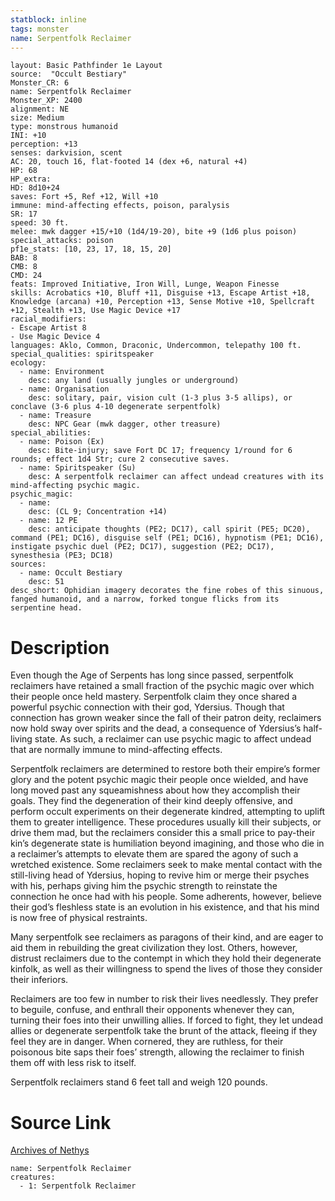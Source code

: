 ```yaml
---
statblock: inline
tags: monster
name: Serpentfolk Reclaimer
---
```

```statblock
layout: Basic Pathfinder 1e Layout
source:  "Occult Bestiary"
Monster_CR: 6
name: Serpentfolk Reclaimer
Monster_XP: 2400
alignment: NE
size: Medium
type: monstrous humanoid
INI: +10
perception: +13
senses: darkvision, scent
AC: 20, touch 16, flat-footed 14 (dex +6, natural +4)
HP: 68
HP_extra: 
HD: 8d10+24
saves: Fort +5, Ref +12, Will +10
immune: mind-affecting effects, poison, paralysis
SR: 17
speed: 30 ft.
melee: mwk dagger +15/+10 (1d4/19-20), bite +9 (1d6 plus poison)
special_attacks: poison
pf1e_stats: [10, 23, 17, 18, 15, 20]
BAB: 8
CMB: 8
CMD: 24
feats: Improved Initiative, Iron Will, Lunge, Weapon Finesse
skills: Acrobatics +10, Bluff +11, Disguise +13, Escape Artist +18, Knowledge (arcana) +10, Perception +13, Sense Motive +10, Spellcraft +12, Stealth +13, Use Magic Device +17
racial_modifiers:
- Escape Artist 8
- Use Magic Device 4
languages: Aklo, Common, Draconic, Undercommon, telepathy 100 ft.
special_qualities: spiritspeaker
ecology:
  - name: Environment
    desc: any land (usually jungles or underground)
  - name: Organisation
    desc: solitary, pair, vision cult (1-3 plus 3-5 allips), or conclave (3-6 plus 4-10 degenerate serpentfolk)
  - name: Treasure
    desc: NPC Gear (mwk dagger, other treasure)
special_abilities:
  - name: Poison (Ex)
    desc: Bite-injury; save Fort DC 17; frequency 1/round for 6 rounds; effect 1d4 Str; cure 2 consecutive saves.
  - name: Spiritspeaker (Su)
    desc: A serpentfolk reclaimer can affect undead creatures with its mind-affecting psychic magic.
psychic_magic:
  - name:
    desc: (CL 9; Concentration +14)
  - name: 12 PE
    desc: anticipate thoughts (PE2; DC17), call spirit (PE5; DC20), command (PE1; DC16), disguise self (PE1; DC16), hypnotism (PE1; DC16), instigate psychic duel (PE2; DC17), suggestion (PE2; DC17), synesthesia (PE3; DC18)
sources:
  - name: Occult Bestiary
    desc: 51
desc_short: Ophidian imagery decorates the fine robes of this sinuous, fanged humanoid, and a narrow, forked tongue flicks from its serpentine head.
```
# Description
Even though the Age of Serpents has long since passed, serpentfolk reclaimers have retained a small fraction of the psychic magic over which their people once held mastery. Serpentfolk claim they once shared a powerful psychic connection with their god, Ydersius. Though that connection has grown weaker since the fall of their patron deity, reclaimers now hold sway over spirits and the dead, a consequence of Ydersius’s half-living state. As such, a reclaimer can use psychic magic to affect undead that are normally immune to mind-affecting effects.

Serpentfolk reclaimers are determined to restore both their empire’s former glory and the potent psychic magic their people once wielded, and have long moved past any squeamishness about how they accomplish their goals. They find the degeneration of their kind deeply offensive, and perform occult experiments on their degenerate kindred, attempting to uplift them to greater intelligence. These procedures usually kill their subjects, or drive them mad, but the reclaimers consider this a small price to pay-their kin’s degenerate state is humiliation beyond imagining, and those who die in a reclaimer’s attempts to elevate them are spared the agony of such a wretched existence. Some reclaimers seek to make mental contact with the still-living head of Ydersius, hoping to revive him or merge their psyches with his, perhaps giving him the psychic strength to reinstate the connection he once had with his people. Some adherents, however, believe their god’s fleshless state is an evolution in his existence, and that his mind is now free of physical restraints.

Many serpentfolk see reclaimers as paragons of their kind, and are eager to aid them in rebuilding the great civilization they lost. Others, however, distrust reclaimers due to the contempt in which they hold their degenerate kinfolk, as well as their willingness to spend the lives of those they consider their inferiors.

Reclaimers are too few in number to risk their lives needlessly. They prefer to beguile, confuse, and enthrall their opponents whenever they can, turning their foes into their unwilling allies. If forced to fight, they let undead allies or degenerate serpentfolk take the brunt of the attack, fleeing if they feel they are in danger. When cornered, they are ruthless, for their poisonous bite saps their foes’ strength, allowing the reclaimer to finish them off with less risk to itself.

Serpentfolk reclaimers stand 6 feet tall and weigh 120 pounds.
# Source Link
[Archives of Nethys](https://aonprd.com/MonsterDisplay.aspx?ItemName=Serpentfolk%20Reclaimer)
```encounter-table
name: Serpentfolk Reclaimer
creatures:
  - 1: Serpentfolk Reclaimer
```

